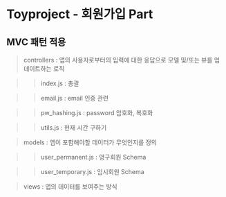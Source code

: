 # Toyproject - 회원가입 Part

## MVC 패턴 적용

> controllers : 앱의 사용자로부터의 입력에 대한 응답으로 모델 및/또는 뷰를 업데이트하는 로직

> > index.js : 총괄

> > email.js : email 인증 관련

> > pw_hashing.js : password 암호화, 복호화

> > utils.js : 현재 시간 구하기

> models : 앱이 포함해야할 데이터가 무엇인지를 정의

> > user_permanent.js : 영구회원 Schema

> > user_temporary.js : 임시회원 Schema

> views : 앱의 데이터를 보여주는 방식
